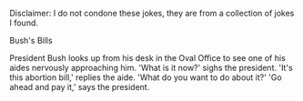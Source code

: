 Disclaimer: I do not condone these jokes, they are from a collection of jokes I found.

Bush's Bills

President Bush looks up from his desk in the Oval Office to see one of his aides nervously approaching him. 
'What is it now?' sighs the president. 
'It's this abortion bill,' replies the aide. 'What do you want to do about it?' 
'Go ahead and pay it,' says the president.

